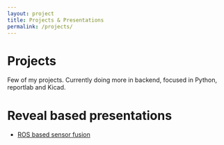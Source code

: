 ```yaml
---
layout: project
title: Projects & Presentations
permalink: /projects/
---
```


# Projects
Few of my projects. Currently doing more in backend, focused in Python, reportlab and Kicad.

# Reveal based presentations
* [ROS based sensor fusion](https://matt-chv.github.io/embedded-analog-intelligence/reveal/matt_eai_ros_fusion.html)
